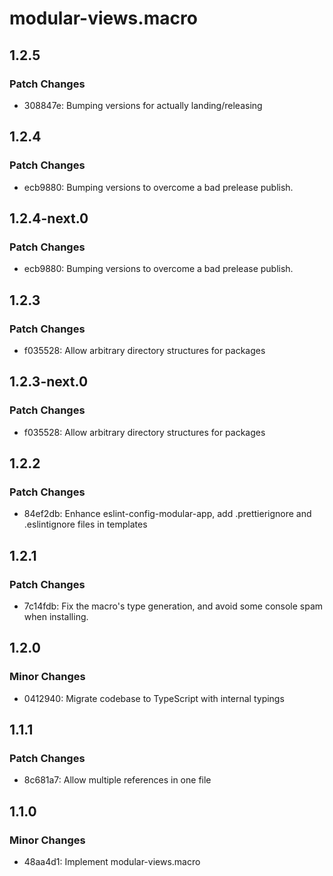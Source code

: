 # modular-views.macro

## 1.2.5

### Patch Changes

- 308847e: Bumping versions for actually landing/releasing

## 1.2.4

### Patch Changes

- ecb9880: Bumping versions to overcome a bad prelease publish.

## 1.2.4-next.0

### Patch Changes

- ecb9880: Bumping versions to overcome a bad prelease publish.

## 1.2.3

### Patch Changes

- f035528: Allow arbitrary directory structures for packages

## 1.2.3-next.0

### Patch Changes

- f035528: Allow arbitrary directory structures for packages

## 1.2.2

### Patch Changes

- 84ef2db: Enhance eslint-config-modular-app, add .prettierignore and
  .eslintignore files in templates

## 1.2.1

### Patch Changes

- 7c14fdb: Fix the macro's type generation, and avoid some console spam when
  installing.

## 1.2.0

### Minor Changes

- 0412940: Migrate codebase to TypeScript with internal typings

## 1.1.1

### Patch Changes

- 8c681a7: Allow multiple references in one file

## 1.1.0

### Minor Changes

- 48aa4d1: Implement modular-views.macro
